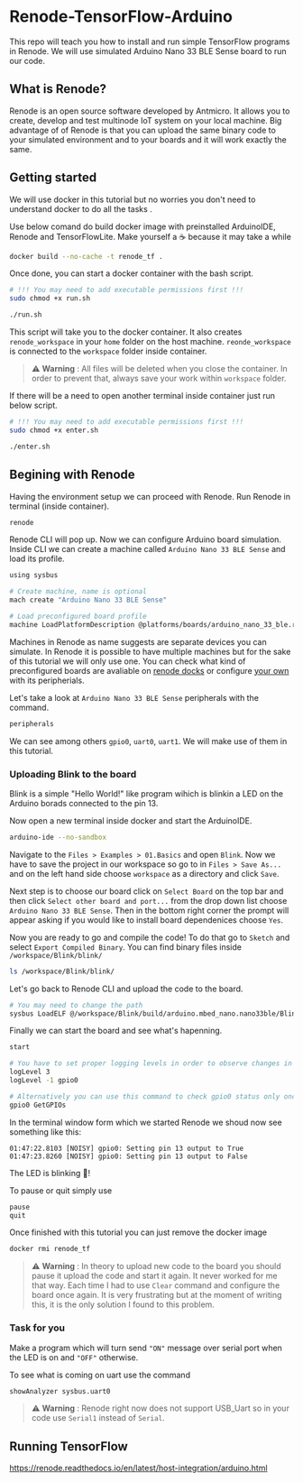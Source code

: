 # Renode-TensorFlow-Arduino
This repo will teach you how to install and run simple TensorFlow programs in Renode. We will use simulated Arduino Nano 33 BLE Sense board to run our code.

## What is Renode?
Renode is an open source software developed by Antmicro. It allows you to create, develop and test multinode IoT system on your local machine. Big advantage of of Renode is that you can upload the same binary code to your simulated environment and to your boards and it will work exactly the same.

## Getting started

We will use docker in this tutorial but no worries you don't need to understand docker to do all the tasks .

Use below comand do build docker image with preinstalled ArduinoIDE, Renode and TensorFlowLite. Make yourself a :coffee: because it may take a while 
```bash
docker build --no-cache -t renode_tf .
```
Once done, you can start a docker container with the bash script.
```bash
# !!! You may need to add executable permissions first !!!
sudo chmod +x run.sh

./run.sh
```
This script will take you to the docker container. It also creates `renode_workspace` in your `home` folder on the host machine. `reonde_workspace` is connected to the `workspace` folder inside container.

> :warning: **Warning** : All files will be deleted when you close the container. In order to prevent that, always save your work within `workspace` folder.

If there will be a need to open another terminal inside container just run below script.
```bash
# !!! You may need to add executable permissions first !!!
sudo chmod +x enter.sh

./enter.sh
```

## Begining with Renode

Having the environment setup we can proceed with Renode.
Run Renode in terminal (inside container).

```bash
renode
```

Renode CLI will pop up.
Now we can configure Arduino board simulation.
Inside CLI we can create a machine called `Arduino Nano 33 BLE Sense` and load its profile.

```bash
using sysbus

# Create machine, name is optional
mach create "Arduino Nano 33 BLE Sense"

# Load preconfigured board profile
machine LoadPlatformDescription @platforms/boards/arduino_nano_33_ble.repl
```
Machines in Renode as name suggests are separate devices you can simulate. 
In Renode it is possible to have multiple machines but for the sake of this tutorial we will only use one. You can check what kind of preconfigured boards are avaliable on [renode docks](https://renode.readthedocs.io/en/latest/introduction/supported-boards.html) or configure [your own](https://renode.readthedocs.io/en/latest/advanced/platform_description_format.html) with its peripherials.


Let's take a look at `Arduino Nano 33 BLE Sense` peripherals with the command.

```bash
peripherals
```
We can see among others `gpio0`, `uart0`, `uart1`. We will make use of them in this tutorial.

### Uploading Blink to the board

Blink is a simple "Hello World!" like program wihich is blinkin a LED on the Arduino borads connected to the pin 13.

Now open a new terminal inside docker and start the ArduinoIDE.

```bash
arduino-ide --no-sandbox
```

Navigate to the `Files > Examples > 01.Basics` and open `Blink`.
Now we have to save the project in our workspace so go to in `Files > Save As...` and on the left hand side choose `workspace` as a directory and click `Save`.

Next step is to choose our board click on `Select Board` on the top bar and then click `Select other board and port...` from the drop down list choose `Arduino Nano 33 BLE Sense`. Then in the bottom right corner the prompt will appear asking if you would like to install board dependenices choose `Yes`.

Now you are ready to go and compile the code! To do that go to `Sketch` and select `Export Compiled Binary`. You can find binary files inside `/workspace/Blink/blink/`

```bash
ls /workspace/Blink/blink/
```
Let's go back to Renode CLI and upload the code to the board.

```bash
# You may need to change the path
sysbus LoadELF @/workspace/Blink/build/arduino.mbed_nano.nano33ble/Blink.ino.elf 
```

Finally we can start the board and see what's hapenning.

```bash
start

# You have to set proper logging levels in order to observe changes in real time
logLevel 3
logLevel -1 gpio0

# Alternatively you can use this command to check gpio0 status only once
gpio0 GetGPIOs
```
In the terminal window form which we started Renode we shoud now see something like this:

```
01:47:22.8103 [NOISY] gpio0: Setting pin 13 output to True
01:47:23.8260 [NOISY] gpio0: Setting pin 13 output to False
```
The LED is blinking :tada:!

To pause or quit simply use
```bash
pause
quit
```
Once finished with this tutorial you can just remove the docker image
```bash
docker rmi renode_tf
```

> :warning: **Warning** : In theory to upload new code to the board you should pause it upload the code and start it again. It never worked for me that way. Each time I had to use `Clear` command and configure the board once again. It is very frustrating but at the moment of writing this, it is the only solution I found to this problem.

### Task for you

Make a program which will turn send `"ON"` message over serial port when the LED is on and `"OFF"` otherwise.

To see what is coming on uart use the command

```bash
showAnalyzer sysbus.uart0
```

> :warning: **Warning** : Renode right now does not support USB_Uart so in your code use `Serial1` instead of `Serial`.

## Running TensorFlow

https://renode.readthedocs.io/en/latest/host-integration/arduino.html
